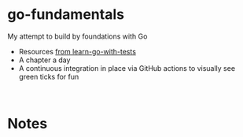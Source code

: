 # go-fundamentals
My attempt to build by foundations with Go
- Resources [from learn-go-with-tests](https://github.com/quii/learn-go-with-tests/tree/main)
- A chapter a day
- A continuous integration in place via GitHub actions to visually see green ticks for fun

<br/>

# Notes

